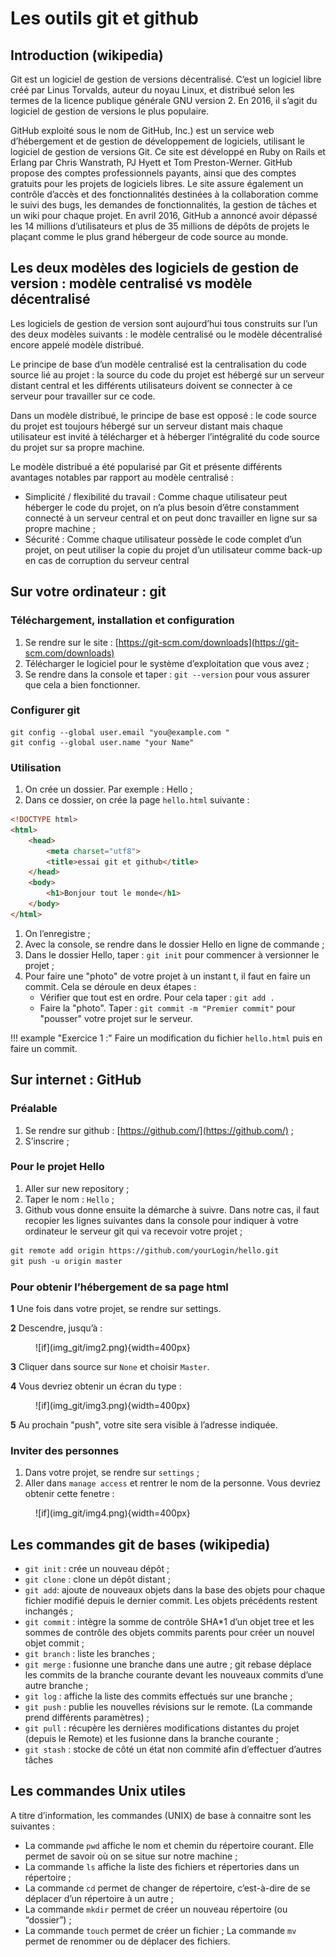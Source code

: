#  Les outils git et github

## Introduction (wikipedia)

Git est un logiciel de gestion de versions décentralisé. C’est un logiciel libre créé par Linus Torvalds,
auteur du noyau Linux, et distribué selon les termes de la licence publique générale GNU version 2. En 2016,
il s’agit du logiciel de gestion de versions le plus populaire.

GitHub exploité sous le nom de GitHub, Inc.) est un service web d’hébergement et de gestion de développement de logiciels, utilisant le logiciel de gestion de versions Git. Ce site est développé en Ruby on Rails
et Erlang par Chris Wanstrath, PJ Hyett et Tom Preston-Werner. GitHub propose des comptes professionnels payants, ainsi que des comptes gratuits pour les projets de logiciels libres. Le site assure également un
contrôle d’accès et des fonctionnalités destinées à la collaboration comme le suivi des bugs, les demandes de
fonctionnalités, la gestion de tâches et un wiki pour chaque projet.
En avril 2016, GitHub a annoncé avoir dépassé les 14 millions d’utilisateurs et plus de 35 millions de
dépôts de projets le plaçant comme le plus grand hébergeur de code source au monde.

## Les deux modèles des logiciels de gestion de version : modèle centralisé vs modèle décentralisé

Les logiciels de gestion de version sont aujourd’hui tous construits sur l’un des deux modèles suivants : le modèle centralisé ou le modèle décentralisé encore appelé modèle distribué.

Le principe de base d’un modèle centralisé est la centralisation du code source lié au projet : la source du code du projet est hébergé sur un serveur distant central et les différents utilisateurs doivent se connecter à ce serveur pour travailler sur ce code.

Dans un modèle distribué, le principe de base est opposé : le code source du projet est toujours hébergé sur un serveur distant mais chaque utilisateur est invité à télécharger et à héberger l’intégralité du code source du projet sur sa propre machine.

Le modèle distribué a été popularisé par Git et présente différents avantages notables par rapport au modèle centralisé :

* Simplicité / flexibilité du travail : Comme chaque utilisateur peut héberger le code du projet, on n’a plus besoin d’être constamment connecté à un serveur central et on peut donc travailler en ligne sur sa propre machine ;
* Sécurité : Comme chaque utilisateur possède le code complet d’un projet, on peut utiliser la copie du projet d’un utilisateur comme back-up en cas de corruption du serveur central

## Sur votre ordinateur : git

### Téléchargement, installation et configuration

1. Se rendre sur le site : [https://git-scm.com/downloads](https://git-scm.com/downloads)
2. Télécharger le logiciel pour le système d’exploitation que vous avez ;
3. Se rendre dans la console et taper : `git --version` pour vous assurer que cela a bien fonctionner.

### Configurer git

``` console
git config --global user.email "you@example.com "
git config --global user.name "your Name"
```

### Utilisation

1. On crée un dossier. Par exemple : Hello ;
2. Dans ce dossier, on crée la page `hello.html` suivante :

``` html linenums="1"
<!DOCTYPE html>
<html>
    <head>
        <meta charset="utf8">
        <title>essai git et github</title>
    </head>
    <body>
        <h1>Bonjour tout le monde</h1>
    </body>
</html>
```

1. On l’enregistre ;
2. Avec la console, se rendre dans le dossier Hello en ligne de commande ;
3. Dans le dossier Hello, taper : `git init` pour commencer à versionner le projet ;
4. Pour faire une "photo" de votre projet à un instant t, il faut en faire un commit. Cela se déroule en
deux étapes :
   * Vérifier que tout est en ordre. Pour cela taper : `git add .`
   * Faire la "photo". Taper : `git commit -m "Premier commit"` pour "pousser" votre projet sur le serveur.

!!! example "Exercice 1 :"
    Faire un modification du fichier `hello.html` puis en faire un commit.

## Sur internet : GitHub

### Préalable

1. Se rendre sur github : [https://github.com/](https://github.com/) ;
2. S’inscrire ;

### Pour le projet Hello

1. Aller sur new repository ;
2. Taper le nom : `Hello` ;
3. Github vous donne ensuite la démarche à suivre. Dans notre cas, il faut recopier les lignes suivantes dans la console pour indiquer à votre ordinateur le serveur git qui va recevoir votre projet ;

```  html
git remote add origin https://github.com/yourLogin/hello.git 
git push -u origin master
```

### Pour obtenir l’hébergement de sa page html

**1** Une fois dans votre projet, se rendre sur settings.

**2** Descendre, jusqu’à :

<figure markdown>
![if](img_git/img2.png){width=400px}
</figure>

**3** Cliquer dans source sur `None` et choisir `Master`.

**4** Vous devriez obtenir un écran du type :

<figure markdown>
![if](img_git/img3.png){width=400px}
</figure>

**5** Au prochain "push", votre site sera visible à l’adresse indiquée.

### Inviter des personnes

1. Dans votre projet, se rendre sur `settings` ;
2. Aller dans `manage access` et rentrer le nom de la personne. Vous devriez obtenir cette fenetre :

<figure markdown>
![if](img_git/img4.png){width=400px}
</figure>

## Les commandes git de bases (wikipedia)

* `git init` : crée un nouveau dépôt ;
* `git clone` : clone un dépôt distant ;
* `git add`: ajoute de nouveaux objets dans la base des objets pour chaque fichier modifié depuis
le dernier commit. Les objets précédents restent inchangés ;
* `git commit` : intègre la somme de contrôle SHA*1 d’un objet tree et les sommes de contrôle des
objets commits parents pour créer un nouvel objet commit ;
* `git branch` : liste les branches ;
* `git merge` : fusionne une branche dans une autre ; git rebase déplace les commits de la branche
courante devant les nouveaux commits d’une autre branche ;
* `git log` : affiche la liste des commits effectués sur une branche ;
* `git push` : publie les nouvelles révisions sur le remote. (La commande prend différents paramètres) ;
* `git pull` : récupère les dernières modifications distantes du projet (depuis le Remote) et les fusionne
dans la branche courante ;
* `git stash` : stocke de côté un état non commité afin d’effectuer d’autres tâches

## Les commandes Unix utiles

A titre d’information, les commandes (UNIX) de base à connaitre sont les suivantes :

* La commande `pwd` affiche le nom et chemin du répertoire courant. Elle permet de savoir où on se situe sur notre machine ;
* La commande `ls` affiche la liste des fichiers et répertories dans un répertoire ;
* La commande `cd` permet de changer de répertoire, c’est-à-dire de se déplacer d’un répertoire à un autre ;
* La commande `mkdir` permet de créer un nouveau répertoire (ou “dossier”) ;
* La commande `touch` permet de créer un fichier ;
La commande `mv` permet de renommer ou de déplacer des fichiers.